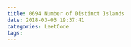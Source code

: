```yaml
---
title: 0694 Number of Distinct Islands
date: 2018-03-03 19:37:41
categories: LeetCode
tags:
---
```



